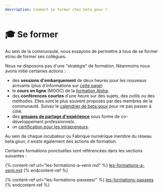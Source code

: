 ```yaml
---
description: Comment se former chez beta.gouv ?
---
```


# 🎓 Se former

Au sein de la communauté, nous essayons de permettre à tous de se former et/ou de former ses collègues.

Nous ne disposons pas d'une "stratégie" de formation. Néanmoins nous avons initié certaines actions :&#x20;

* des **sessions d'embarquement** de deux heures pour les nouveaux arrivants (plus d'informations sur [cette page](https://doc.incubateur.net/communaute/travailler-a-beta-gouv/se-former))&#x20;
* le **cours en ligne** (MOOC) de la [formation Alpha](https://beta.gouv.fr/alpha/mooc/).&#x20;
* des **conférences courtes** d'une heure sur des sujets, des outils ou des méthodes. Elles sont le plus souvent proposés par des membres de la communauté. Suivez le [calendrier de beta.gouv](https://calendar.google.com/calendar/embed?src=0ieonqap1r5jeal5ugeuhoovlg%40group.calendar.google.com\&ctz=Europe%2FParis) pour ne pas passer à côté.&#x20;
* des [**groupes de partage d'expérience**](clubs-de-partage-dexperience/) sous forme de co-développement professionnels.&#x20;
* un [certification pour les intrapreneurs](certification-des-intrapreneurs/).

Au sein de chaque incubateur ou Fabrique numérique membre du réseau beta.gouv, il existe également des actions de formation.

Certaines formations ponctuelles sont référencées dans les sections suivantes :

{% content-ref url="les-formations-a-venir.md" %}
[les-formations-a-venir.md](les-formations-a-venir.md)
{% endcontent-ref %}

{% content-ref url="les-formations-passees/" %}
[les-formations-passees](les-formations-passees/)
{% endcontent-ref %}


